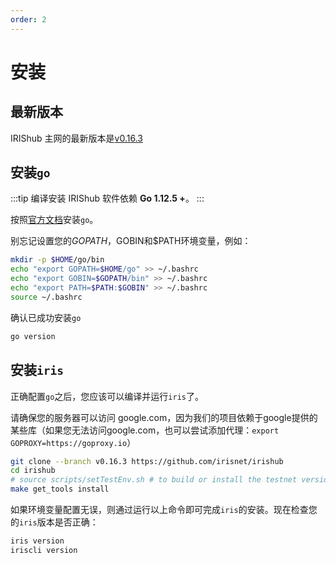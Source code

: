 ```yaml
---
order: 2
---
```


# 安装

## 最新版本

IRIShub 主网的最新版本是[v0.16.3](https://github.com/irisnet/irishub/releases/latest)

## 安装`go`

:::tip
编译安装 IRIShub 软件依赖 **Go 1.12.5 +**。
:::

按照[官方文档](https://golang.org/doc/install)安装`go`。

别忘记设置您的$GOPATH，$GOBIN和$PATH环境变量，例如：

```bash
mkdir -p $HOME/go/bin
echo "export GOPATH=$HOME/go" >> ~/.bashrc
echo "export GOBIN=$GOPATH/bin" >> ~/.bashrc
echo "export PATH=$PATH:$GOBIN" >> ~/.bashrc
source ~/.bashrc
```

确认已成功安装`go`

```bash
go version
```

## 安装`iris`

正确配置`go`之后，您应该可以编译并运行`iris`了。

请确保您的服务器可以访问 google.com，因为我们的项目依赖于google提供的某些库（如果您无法访问google.com，也可以尝试添加代理：`export GOPROXY=https://goproxy.io`）

```bash
git clone --branch v0.16.3 https://github.com/irisnet/irishub
cd irishub
# source scripts/setTestEnv.sh # to build or install the testnet version
make get_tools install
```

如果环境变量配置无误，则通过运行以上命令即可完成`iris`的安装。现在检查您的`iris`版本是否正确：

```bash
iris version
iriscli version
```

